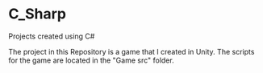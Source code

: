 # C_Sharp
Projects created using C#

The project in this Repository is a game that I created in Unity. The scripts for the game are located in the "Game src" folder.
